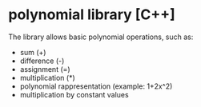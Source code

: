 # polynomial library [C++]
The library allows basic polynomial operations, such as:
- sum (+)
- difference (-)
- assignment (=)
- multiplication (*)
- polynomial rappresentation (example: 1+2x^2)
- multiplication by constant values

